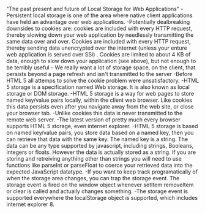 "The past present and future of Local Storage for Web Applications"
    -Persistent local storage is one of the area where native client applications have held an advantage over web applications.
    -Potentially dealbreaking downsides to cookies are: cookies are included with every HTTP request, thereby slowing down your web application by needlessly transmitting the same data over and over. Cookies are included with every HTTP request, thereby sending data unencrypted over the internet (unless your enture web application is served over SSl) . Cookies are limited to about 4 KB of data, enough to slow down your application (see above), but not enough to be terribly useful
    - We really want a lot of storage space, on the client, that persists beyond a page refresh and isn't transmitted to the server
    -Before HTML 5 all attemps to solve the cookie problem were unsatisfactory.
    -HTML 5 storage is a specification named Web storage. It is also known as local storage or DOM storage.
    -HTML 5 storage is a way for web pages to store named key/value pairs locally, within the client web browser. Like cookies this data persists even after you navigate away from the web site, or close your browser tab. 
    -Unlike cookies this data is never transmitted to the remote web server.
    -The latest version of pretty much every browser supports HTML 5 storage, even internet explorer.
    -HTML 5 storage is based on named key/value pairs, you store data based on a named key, then you can retrieve that data with the same key. The named key is a string. The data can be any type supported by javascript, including strings, Booleans, integers or floats. However the data is actually stored as a string. If you are storing and retreiving anything other than strings you will need to use functions like parseInt or parseFloat to coerce your retrieved data into the expected JavaScript datatype.
    -If you want to keep track programatically of when the storage area changes, you can trap the storage event. The storage event is fired on the window object whenever setItem removeItem or clear is called and actually changes something.
    -The storage event is supported everywhere the localStorage object is supported, which includes internet explorer 8.
    